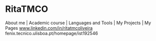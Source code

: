 # RitaTMCO
About me | Academic course | Languages and Tools | My Projects | My Pages
www.linkedin.com/in/ritatmcoliveira
fenix.tecnico.ulisboa.pt/homepage/ist192546
